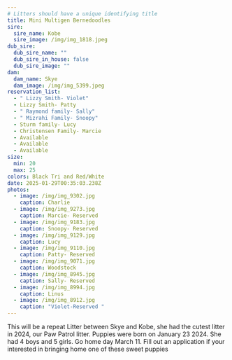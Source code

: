 ```yaml
---
# Litters should have a unique identifying title
title: Mini Multigen Bernedoodles
sire:
  sire_name: Kobe
  sire_image: /img/img_1818.jpeg
dub_sire:
  dub_sire_name: ""
  dub_sire_in_house: false
  dub_sire_image: ""
dam:
  dam_name: Skye
  dam_image: /img/img_5399.jpeg
reservation_list:
  - " Lizzy Smith- Violet"
  - Lizzy Smith- Patty
  - " Raymond family- Sally"
  - " Mizrahi Family- Snoopy"
  - Sturm family- Lucy
  - Christensen Family- Marcie
  - Available
  - Available
  - Available
size:
  min: 20
  max: 25
colors: Black Tri and Red/White
date: 2025-01-29T00:35:03.238Z
photos:
  - image: /img/img_9302.jpg
    caption: Charlie
  - image: /img/img_9273.jpg
    caption: Marcie- Reserved
  - image: /img/img_9183.jpg
    caption: Snoopy- Reserved
  - image: /img/img_9129.jpg
    caption: Lucy
  - image: /img/img_9110.jpg
    caption: Patty- Reserved
  - image: /img/img_9071.jpg
    caption: Woodstock
  - image: /img/img_8945.jpg
    caption: Sally- Reserved
  - image: /img/img_8994.jpg
    caption: Linus
  - image: /img/img_8912.jpg
    caption: "Violet-Reserved "
---
```

This will be a repeat Litter between Skye and Kobe, she had the cutest litter in 2024, our Paw Patrol litter. Puppies were born on January 23 2024. She had 4 boys and 5 girls. Go home day March 11. Fill out an application if your interested in bringing home one of these sweet puppies